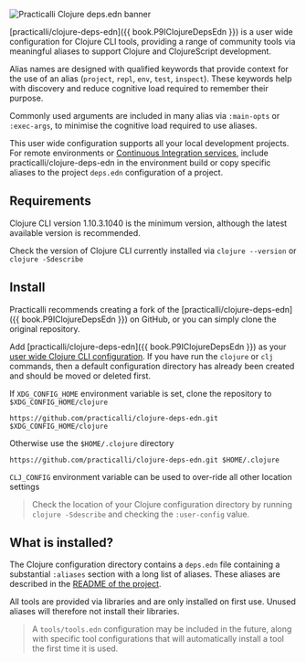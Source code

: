 ![Practicalli Clojure deps.edn banner](https://raw.githubusercontent.com/practicalli/graphic-design/live/banners/practicalli-clojure-deps-edn-banner.png)

[practicalli/clojure-deps-edn]({{ book.P9IClojureDepsEdn }}) is a user wide configuration for Clojure CLI tools, providing a range of community tools via meaningful aliases to support Clojure and ClojureScript development.

Alias names are designed with qualified keywords that provide context for the use of an alias (`project`, `repl`, `env`, `test`, `inspect`). These keywords help with discovery and reduce cognitive load required to remember their purpose.

Commonly used arguments are included in many alias via `:main-opts` or `:exec-args`, to minimise the cognitive load required to use aliases.

This user wide configuration supports all your local development projects.  For remote environments or [Continuous Integration services](/continuous-integration/), include practicalli/clojure-deps-edn in the environment build or copy specific aliases to the project `deps.edn` configuration of a project.


## Requirements

Clojure CLI version 1.10.3.1040 is the minimum version, although the latest available version is recommended.

Check the version of Clojure CLI currently installed via `clojure --version` or `clojure -Sdescribe`


## Install

Practicalli recommends creating a fork of the [practicalli/clojure-deps-edn]({{ book.P9IClojureDepsEdn }}) on GitHub, or you can simply clone the original repository.

Add [practicalli/clojure-deps-edn]({{ book.P9IClojureDepsEdn }}) as your [user wide Clojure CLI configuration](https://clojure.org/reference/deps_and_cli#_deps_edn_sources). If you have run the `clojure` or `clj` commands, then a default configuration directory has already been created and should be moved or deleted first.

If `XDG_CONFIG_HOME` environment variable is set, clone the repository to `$XDG_CONFIG_HOME/clojure`

```
https://github.com/practicalli/clojure-deps-edn.git $XDG_CONFIG_HOME/clojure
```

Otherwise use the `$HOME/.clojure` directory

```
https://github.com/practicalli/clojure-deps-edn.git $HOME/.clojure
```

`CLJ_CONFIG` environment variable can be used to over-ride all other location settings

> Check the location of your Clojure configuration directory by running `clojure -Sdescribe` and checking the `:user-config` value.


## What is installed?

The Clojure configuration directory contains a `deps.edn` file containing a substantial `:aliases` section with a long list of aliases.  These aliases are described in the [README of the project](https://github.com/practicalli/clojure-deps-edn/blob/live/README.md).

All tools are provided via libraries and are only installed on first use.  Unused aliases will therefore not install their libraries.

> A `tools/tools.edn` configuration may be included in the future, along with specific tool configurations that will automatically install a tool the first time it is used.

